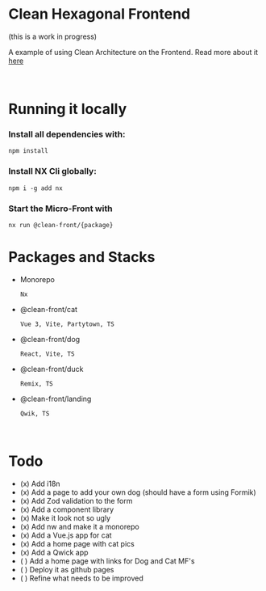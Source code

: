 # Clean Hexagonal Frontend
(this is a work in progress)

A example of using Clean Architecture on the Frontend.
Read more about it [here](https://medium.com/@matheushf/clean-architecture-on-frontend-applications-7d724d250432)

<br>

# Running it locally

### Install all dependencies with:
`npm install`

### Install NX Cli globally:
`npm i -g add nx`

### Start the Micro-Front with
`nx run @clean-front/{package}`

# Packages and Stacks
- Monorepo
      
      Nx
- @clean-front/cat

      Vue 3, Vite, Partytown, TS
- @clean-front/dog

      React, Vite, TS
- @clean-front/duck

      Remix, TS
- @clean-front/landing

      Qwik, TS

<br>

# Todo

- (x) Add i18n
- (x) Add a page to add your own dog (should have a form using Formik)
- (x) Add Zod validation to the form
- (x) Add a component library
- (x) Make it look not so ugly
- (x) Add nw and make it a monorepo
- (x) Add a Vue.js app for cat
- (x) Add a home page with cat pics
- (x) Add a Qwick app
- ( ) Add a home page with links for Dog and Cat MF's
- ( ) Deploy it as github pages
- ( ) Refine what needs to be improved